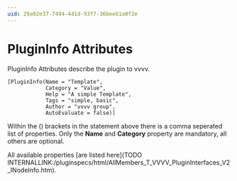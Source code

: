 ```yaml
---
uid: 29a92e37-7494-441d-93f7-36beeb1a0f2e
---
```


# PluginInfo Attributes
PluginInfo Attributes describe the plugin to vvvv.  

```  
[PluginInfo(Name = "Template",  
            Category = "Value",
            Help = "A simple Template",
            Tags = "simple, basic",
            Author = "vvvv group",
            AutoEvaluate = false)]
```

Within the () brackets in the statement above there is a comma seperated list of properties. Only the **Name** and **Category** property are mandatory, all others are optional.   

All available properties [are listed here](TODO INTERNALLINK:/pluginspecs/html/AllMembers_T_VVVV_PluginInterfaces_V2_INodeInfo.htm).  